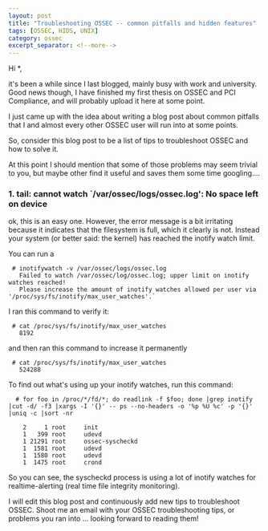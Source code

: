 ```yaml
---
layout: post
title: "Troubleshooting OSSEC -- common pitfalls and hidden features"
tags: [OSSEC, HIDS, UNIX]
category: ossec
excerpt_separator: <!--more-->
---
```


Hi *,

it's been a while since I last blogged, mainly busy with work and university. Good news though, I have finished my first thesis on OSSEC and PCI Compliance, and will probably upload it here at some point.

I just came up with the idea about writing a blog post about common pitfalls that I and almost every other OSSEC user will run into at some points.

<!--more-->

So, consider this blog post to be a list of tips to troubleshoot OSSEC and how to solve it.

At this point I should mention that some of those problems may seem trivial to you, but maybe other find it useful and saves them some time googling....

### 1.  __tail: cannot watch `/var/ossec/logs/ossec.log': No space left on device__

ok, this is an easy one. However, the error message is a bit irritating because it indicates that the filesystem is full, which it clearly is not. Instead your system (or better said: the kernel) has reached the inotify watch limit.

You can run a 

     # inotifywatch -v /var/ossec/logs/ossec.log
       Failed to watch /var/ossec/log/ossec.log; upper limit on inotify watches reached!
       Please increase the amount of inotify watches allowed per user via '/proc/sys/fs/inotify/max_user_watches'.` 

I ran this command to verify it:

     # cat /proc/sys/fs/inotify/max_user_watches
       8192


and then ran this command to increase it permanently

     # cat /proc/sys/fs/inotify/max_user_watches
       524288


To find out what's using up your inotify watches, run this command:

      # for foo in /proc/*/fd/*; do readlink -f $foo; done |grep inotify |cut -d/ -f3 |xargs -I '{}' -- ps --no-headers -o '%p %U %c' -p '{}' |uniq -c |sort -nr

        2     1 root     init
        1   399 root     udevd
        1 21291 root     ossec-syscheckd
        1  1581 root     udevd
        1  1580 root     udevd
        1  1475 root     crond

So you can see, the syscheckd process is using a lot of inotify watches for realtime-alerting (real time file integrity monitoring).


I will edit this blog post and continuously add new tips to troubleshoot OSSEC.
Shoot me an email with your OSSEC troubleshooting tips, or problems you ran into ... looking forward to reading them!
